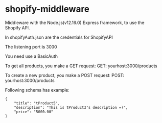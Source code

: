 # shopify-middleware

Middleware with the Node.js(v12.16.0) Express framework, to use the Shopify API.


In shopifyAuth.json are the credentials for ShopifyAPI

The listening port is 3000

You need use a BasicAuth


To get all products, you make a GET request:
GET: yourhost:3000/products




To create a new product, you make a POST request:
POST: yourhost:3000/products

Following schema has example: 

    {
        "title": "tProduct5",
        "description": "This is tProduct3's description =)",
        "price": "5000.00"
    }




